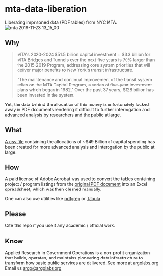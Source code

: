 # mta-data-liberation
Liberating imprisoned data (PDF tables) from NYC MTA.
![mta 2019-11-23 13_15_00](https://user-images.githubusercontent.com/4397663/69483758-54444700-0df9-11ea-9a7a-263bd2a8495c.gif)


## Why
> MTA's 2020-2024 $51.5 billion capital investment + $3.3 billion for
> MTA Bridges and Tunnels over the next five years is 70% larger than
> the 2015-2019 Program, addressing core system priorities that will
> deliver major benefits to New York's transit infrastructure.
> 
> "The maintenance and continual improvement of the transit system
> relies on the MTA Capital Program, a series of five-year investment
> plans which began in 1982." Over the past 37 years, $128 billion has
> been invested in the system.

Yet, the data behind the allocation of this money is unfortunately locked away in PDF documents rendering it difficult to further interrogation and advanced analysis by researchers and the public at large.

## What
[A csv file](https://github.com/argo-marketplace/mta-data-liberation/blob/master/MTA%20capital%20plan%20%282020-2024%29%20-%20MASTER.csv) containing the allocations of ~$49 Billion of capital spending has been created for more advanced analysis and interogation by the public at large.

## How
A paid license of Adobe Acrobat was used to convert the tables containing project / program listings from the [original PDF document](https://new.mta.info/document/10511) into an Excel spreadsheet, which was then cleaned manually.

One can also use utilities like [pdfgrep](https://pdfgrep.org/) or [Tabula](https://tabula.technology/)

## Please
Cite this repo if you use it any academic / official work.

## Know
Applied Research in Government Operations is a non-profit organization that builds, operates, and maintains pioneering data infrastructure to transform how basic public services are delivered. See more at argolabs.org
Email us argo@argolabs.org
